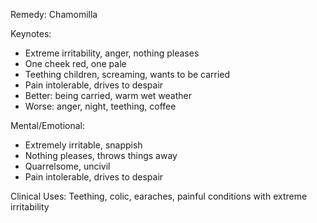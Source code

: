 Remedy: Chamomilla

Keynotes:
- Extreme irritability, anger, nothing pleases
- One cheek red, one pale
- Teething children, screaming, wants to be carried
- Pain intolerable, drives to despair
- Better: being carried, warm wet weather
- Worse: anger, night, teething, coffee

Mental/Emotional:
- Extremely irritable, snappish
- Nothing pleases, throws things away
- Quarrelsome, uncivil
- Pain intolerable, drives to despair

Clinical Uses: Teething, colic, earaches, painful conditions with extreme irritability